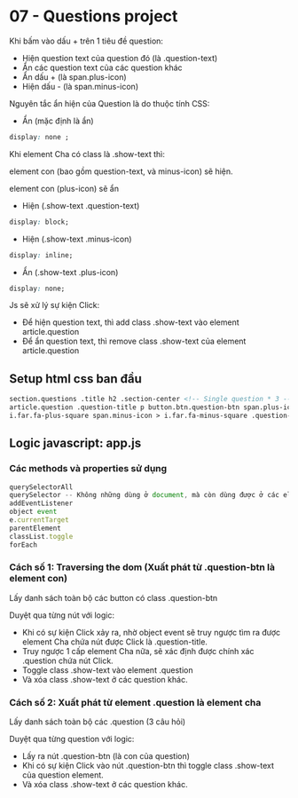 # 07 - Questions project

Khi bấm vào dấu + trên 1 tiêu đề question:

- Hiện question text của question đó (là .question-text)
- Ẩn các question text của các question khác
- Ẩn dấu + (là span.plus-icon)
- Hiện dấu - (là span.minus-icon)

Nguyên tắc ẩn hiện của Question là do thuộc tính CSS:

- Ẩn (mặc định là ẩn)

```css
display: none ​;
```

Khi element Cha có class là .show-text thì:

element con (bao gồm question-text, và minus-icon) sẽ hiện.

element con (plus-icon) sẽ ẩn

- Hiện (.show-text .question-text)

```css
display: block;
```

- Hiện (.show-text .minus-icon)

```css
display: inline;
```

- Ẩn (.show-text .plus-icon)

```css
display: none;
```

Js sẽ xử lý sự kiện Click:

- Để hiện question text, thì add class .show-text vào element article.question
- Để ẩn question text, thì remove class .show-text của element article.question

## Setup html css ban đầu

```html
section.questions ​.title ​h2 ​.section-center ​<!-- Single question * 3 -->
​article.question ​.question-title ​p ​button.btn.question-btn ​span.plus-icon >
i.far.fa-plus-square ​span.minus-icon > i.far.fa-minus-square ​.question-text ​p
```

## Logic javascript: app.js

### Các methods và properties sử dụng

```javascript
querySelectorAll
querySelector -- Không những dùng ở document, mà còn dùng được ở các element cha khác để chỉ tìm ra các element con của đúng element cha đó.
addEventListener
object event
e.currentTarget
parentElement
classList.toggle
forEach
```

### Cách số 1: Traversing the dom (Xuất phát từ .question-btn là element con)

Lấy danh sách toàn bộ các button có class .question-btn

Duyệt qua từng nút với logic:

- Khi có sự kiện Click xảy ra, nhờ object event sẽ truy ngược tìm ra được element Cha chứa nút được Click là .question-title.
- Truy ngược 1 cấp element Cha nữa, sẽ xác định được chính xác .question chứa nút Click.
- Toggle class .show-text vào element .question
- Và xóa class .show-text ở các question khác.

### Cách số 2: Xuất phát từ element .question là element cha

Lấy danh sách toàn bộ các .question (3 câu hỏi)

Duyệt qua từng question với logic:

- Lấy ra nút .question-btn (là con của question)
- Khi có sự kiện Click vào nút .question-btn thì toggle class .show-text của question element.
- Và xóa class .show-text ở các question khác.
